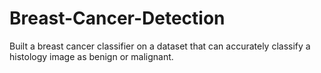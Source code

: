 # Breast-Cancer-Detection
Built a breast cancer classifier on a dataset that can accurately classify a histology image as benign or malignant.
